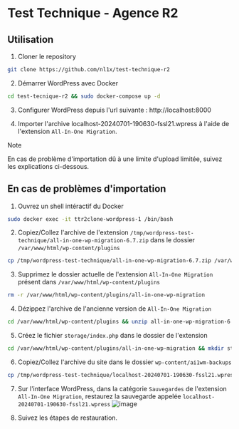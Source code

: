 # Test Technique - Agence R2

## Utilisation
1. Cloner le repository
```bash
git clone https://github.com/nl1x/test-technique-r2
```

2. Démarrer WordPress avec Docker
```bash
cd test-tecnique-r2 && sudo docker-compose up -d
```

3. Configurer WordPress depuis l'url suivante : http://localhost:8000

4. Importer l'archive localhost-20240701-190630-fssl21.wpress à l'aide de l'extension `All-In-One Migration`.
> [!note]
> En cas de problème d'importation dû à une limite d'upload limitée, suivez les explications ci-dessous.

## En cas de problèmes d'importation

1. Ouvrez un shell intéractif du Docker
```bash
sudo docker exec -it ttr2clone-wordpress-1 /bin/bash
```

2. Copiez/Collez l'archive de l'extension `/tmp/wordpress-test-technique/all-in-one-wp-migration-6.7.zip` dans le dossier `/var/www/html/wp-content/plugins`
```bash
cp /tmp/wordpress-test-technique/all-in-one-wp-migration-6.7.zip /var/www/html/wp-content/plugins
```

3. Supprimez le dossier actuelle de l'extension `All-In-One Migration` présent dans `/var/www/html/wp-content/plugins`
```bash
rm -r /var/www/html/wp-content/plugins/all-in-one-wp-migration
```

4. Dézippez l'archive de l'ancienne version de `All-In-One Migration`
```bash
cd /var/www/html/wp-content/plugins && unzip all-in-one-wp-migration-6.7.zip
```

5. Créez le fichier `storage/index.php` dans le dossier de l'extension
```bash
cd /var/www/html/wp-content/plugins/all-in-one-wp-migration && mkdir storage && touch storage/index.php 
```

6. Copiez/Collez l'archive du site dans le dossier `wp-content/ai1wm-backups`
```bash
cp /tmp/wordpress-test-technique/localhost-20240701-190630-fssl21.wpress /var/www/html/wp-content/ai1wm-backups
```

7. Sur l'interface WordPress, dans la catégorie `Sauvegardes` de l'extension `All-In-One Migration`, restaurez la sauvegarde appelée `localhost-20240701-190630-fssl21.wpress`
![image](https://github.com/nl1x/test-technique-r2/assets/83085376/d9f57551-ea42-4ce1-9c6d-d5237c9ab6a5)

8. Suivez les étapes de restauration.
